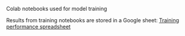 Colab notebooks used for model training

Results from training notebooks are stored in a Google sheet:
[Training performance spreadsheet](https://docs.google.com/spreadsheets/d/1OVxMms7Ea3fcOj4I9XcEgyHGYGI60lPI8pisGTxlrdA/edit?usp=sharing)

